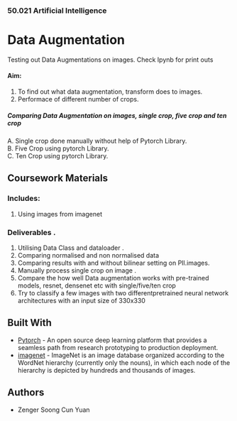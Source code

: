 ### 50.021 Artificial Intelligence
#  Data Augmentation
Testing out Data Augmentations on images. Check Ipynb for print outs
#### Aim:  
1. To find out what data augmentation, transform does to images.
2. Performace of different number of crops.
##### Comparing Data Augmentation on images, single crop, five crop and ten crop 
A. Single crop done manually without help of Pytorch Library.   
B. Five Crop using pytorch Library.  
C. Ten Crop using pytorch Library.  

## Coursework Materials
###  Includes:
1. Using images from imagenet

### Deliverables . 
1. Utilising Data Class and dataloader . 
2. Comparing normalised and non normalised data
3. Comparing results with and without bilinear setting on PIl.images.
2. Manually process single crop on image . 
3. Compare the how well Data augmentation works with pre-trained models, resnet, densenet etc with single/five/ten crop
4. Try to classify a few images with two differentpretrained neural network architectures with an input size of 330x330

## Built With
* [Pytorch](https://pytorch.org/) - An open source deep learning platform that provides a seamless path from research prototyping to production deployment.
* [imagenet](http://www.image-net.org/) - ImageNet is an image database organized according to the WordNet hierarchy (currently only the nouns), in which each node of the hierarchy is depicted by hundreds and thousands of images.

## Authors
* Zenger Soong Cun Yuan


